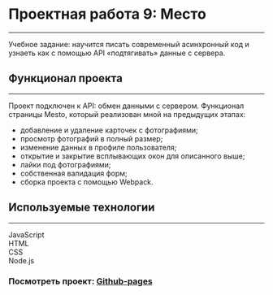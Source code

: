 # Проектная работа 9: Место
------
Учебное задание: научится писать современный асинхронный код и узнаеть как с помощью API «подтягивать» данные с сервера.  

## Функционал проекта
------
Проект подключен к API: обмен данными с сервером. Функционал страницы Mesto, который реализован мной на предыдущих этапах:

* добавление и удаление карточек с фотографиями;
* просмотр фотографий в полный размер;
* изменение данных в профиле пользователя;
* открытие и закрытие всплывающих окон для описанного выше;
* лайки под фотографиями;
* собственная валидация форм;
* сборка проекта с помощью Webpack.  

## Используемые технологии
------
JavaScript  
HTML   
CSS  
Node.js  

### Посмотреть проект: [Github-pages](https://ulist2020.github.io/mesto)



